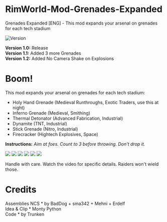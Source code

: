 # RimWorld-Mod-Grenades-Expanded
Grenades Expanded [ENG] - This mod expands your arsenal on grenades for each tech stadium

<img src="https://camo.githubusercontent.com/1e4f97e52db576a793e373a27c2de38c026bb3f1/68747470733a2f2f696d672e736869656c64732e696f2f62616467652f52696d776f726c642d312e302d677265656e2e737667" alt="Version" data-canonical-src="https://img.shields.io/badge/Rimworld-1.0-green.svg" style="max-width:100%;"></a>

<b>Version 1.0:</b> Release<br>
<b>Version 1.1:</b> Added 3 more Grenades<br>
<b>Version 1.2:</b> Added No Camera Shake on Explosions<br>

<h1>Boom!</h1>
This mod expands your arsenal on grenades for each tech stadium:<br>

- Holy Hand Grenade (Medieval Runthroughs, Exotic Traders, use this at night)<br>
- Inferno Grenade (Medieval, Smithing)<br>
- Thermal Detonator (Advanced Fabrication, Industrial)<br>
- Dynamite (TNT, Industrial)<br>
- Stick Grenade (Nitro, Industrial)<br>
- Firecracker (Hightech Explosives, Space)<br>

<b>Instructions:</b> <i>Aim at foes. Count to 3 before throwing. Don't drop it.</i><br>

<img src="https://i.ibb.co/VNMkQCV/Grenade-Armageddon.png" /> <img src="https://i.ibb.co/chzx7Ck/Grenade-Inferno.png" /> <img src="https://i.ibb.co/sWmmYF1/Grenade-Detonator.png" /> <img src="https://i.ibb.co/tb8WnJL/Grenade-Dynamite.png" /> <img src="https://i.ibb.co/CKP3y1c/Grenade-Stick.png" /> <img src="https://i.ibb.co/R0mtsSp/Grenade11-Firecracker.png" />

Handle with care. Watch the video for specific details. Raiders won't wield those.<br>

<h1>Credits</h1>
Assemblies NCS * by BadDog + sma342 + Mehni + Erdelf<br>
Idea & Clip * Monty Python<br>
Code * by Trunken<br>
